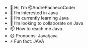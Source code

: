 - 👋 Hi, I’m @AndrePachecoCoder
- 👀 I’m interested in Java
- 🌱 I’m currently learning Java
- 💞️ I’m looking to collaborate on Java
- 📫 How to reach me Java
- 😄 Pronouns: Java/java
- ⚡ Fun fact: JAVA

<!---
AndrePachecoCoder/AndrePachecoCoder is a ✨ special ✨ repository because its `README.md` (this file) appears on your GitHub profile.
You can click the Preview link to take a look at your changes.
--->
